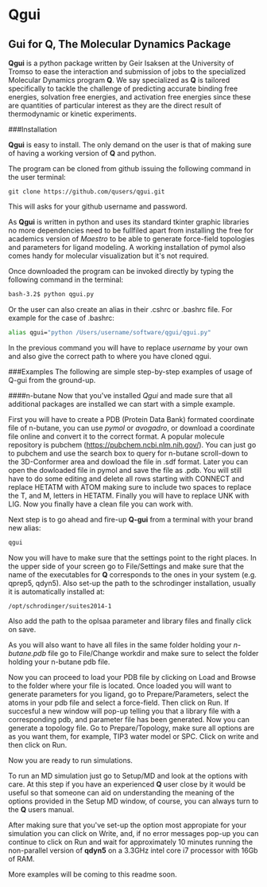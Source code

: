 Qgui
================================================================================

Gui for Q, The Molecular Dynamics Package
--------------------------------------------------------------------------------

**Qgui** is a python package written by Geir Isaksen at the University of Tromso
to ease the interaction and submission of jobs to the specialized Molecular
Dynamics program **Q**. We say specialized as **Q** is tailored specifically
to tackle the challenge of predicting accurate binding free energies,
solvation free energies, and activation free energies since these are quantities
of particular interest as they are the direct result of thermodynamic or
kinetic experiments.


###Installation

**Qgui** is easy to install. The only demand on the user is that of making sure
of having a working version of **Q** and python.

The program can be cloned from github issuing the following command in the user
terminal:

```git
git clone https://github.com/qusers/qgui.git
```

This will asks for your github username and password.

As **Qgui** is written in python and uses its standard tkinter graphic libraries
no more dependencies need to be fullfiled apart from installing the free
for academics version of *Maestro* to be able to generate force-field topologies
and parameters for ligand modeling. A working installation of pymol also comes
handy for molecular visualization but it's not required.

Once downloaded the program can be invoked directly by typing the following
command in the terminal:

```bash
bash-3.2$ python qgui.py
```

Or the user can also create an alias in their .cshrc or .bashrc file. For example
for the case of .bashrc:

```bash
alias qgui="python /Users/username/software/qgui/qgui.py"
```

In the previous command you will have to replace *username* by your own and
also give the correct path to where you have cloned qgui. 


###Examples
The following are simple step-by-step examples of usage of Q-gui from the
ground-up.

####n-butane
Now that you've installed *Qgui* and made sure that all additional packages
are installed we can start with a simple example.

First you will have to create a PDB (Protein Data Bank) formated coordinate
file of n-butane, you can use *pymol* or *avogadro*, or download a coordinate file
online and convert it to the correct format. A popular molecule repository is
pubchem (https://pubchem.ncbi.nlm.nih.gov/). You can just go to pubchem and
use the search box to query for n-butane scroll-down to the 3D-Conformer
area and dowload the file in .sdf format. Later you can open the dowloaded file
in pymol and save the file as .pdb. You will still have to do some editing
and delete all rows starting with CONNECT and replace HETATM with ATOM making
sure to include two spaces to replace the T, and M, letters in HETATM.
Finally you will have to replace UNK with LIG. Now you finally have a clean
file you can work with.

Next step is to go ahead and fire-up **Q-gui** from a terminal with your
brand new alias:

```bash
qgui
```

Now you will have to make sure that the settings point to the right places.
In the upper side of your screen go to File/Settings and make sure that
the name of the executables for **Q** corresponds to the ones in your system
(e.g. qprep5, qdyn5). Also set-up the path to the schrodinger installation,
usually it is automatically installed at:

```
/opt/schrodinger/suites2014-1
```

Also add the path to the oplsaa parameter and library files and finally click
on save.

As you will also want to have all files in the same folder holding your
*n-butane.pdb* file go to File/Change workdir and make sure to select the
folder holding your n-butane pdb file.

Now you can proceed to load your PDB file by clicking on Load and Browse to
the folder where your file is located.
Once loaded you will want to generate parameters for you ligand, go to
Prepare/Parameters, select the atoms in your pdb file and select a force-field.
Then click on Run. If succesful a new window will pop-up telling you that a
library file with a corresponding pdb, and parameter file has been generated.
Now you can generate a topology file. Go to Prepare/Topology, make sure all
options are as you want them, for example, TIP3 water model or SPC. Click
on write and then click on Run.

Now you are ready to run simulations.

To run an MD simulation just go to Setup/MD and look at the options with
care. At this step if you have an experienced **Q** user close by it would
be useful so that someone can aid on understanding the meaning of the
options provided in the Setup MD window, of course, you can always turn
to the **Q** users manual.

After making sure that you've set-up the option most appropiate for your
simulation you can click on Write, and, if no error messages pop-up you can
continue to click on Run and wait for approximately 10 minutes running the
non-parallel version of **qdyn5** on a 3.3GHz intel core i7 processor with
16Gb of RAM.

More examples will be coming to this readme soon.




